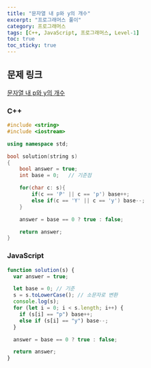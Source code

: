 ```yaml
---
title: "문자열 내 p와 y의 개수"
excerpt: "프로그래머스 풀이"
category: 프로그래머스
tags: [C++, JavaScript, 프로그래머스, Level-1]
toc: true
toc_sticky: true
---
```


## 문제 링크

[문자열 내 p와 y의 개수](https://programmers.co.kr/learn/courses/30/lessons/12916)

### C++

```cpp
#include <string>
#include <iostream>

using namespace std;

bool solution(string s)
{
    bool answer = true;
    int base = 0;   // 기준점

    for(char c: s){
        if(c == 'P' || c == 'p') base++;
        else if(c == 'Y' || c == 'y') base--;
    }

    answer = base == 0 ? true : false;

    return answer;
}
```

### JavaScript

```js
function solution(s) {
  var answer = true;

  let base = 0; // 기준
  s = s.toLowerCase(); // 소문자로 변환
  console.log(s);
  for (let i = 0; i < s.length; i++) {
    if (s[i] == "p") base++;
    else if (s[i] == "y") base--;
  }

  answer = base == 0 ? true : false;

  return answer;
}
```
